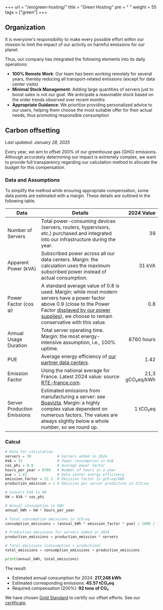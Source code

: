 +++
url = "/en/green-hosting/"
title = "Green Hosting"
pre = "<i class='fas fa-fw fa-leaf'></i> "
weight = 55
tags = ["green"]
+++

## Organization

It is everyone's responsibility to make every possible effort within our mission to limit the impact of our activity on harmful emissions for our planet.

Thus, our company has integrated the following elements into its daily operations:

  * **100% Remote Work**: Our team has been working remotely for several years, thereby reducing all transport-related emissions (except for data center visits)
  * **Minimal Stock Management**: Adding large quantities of servers just to boost sales is not our goal. We anticipate a reasonable   stock based on the order trends observed over recent months
  * **Appropriate Guidance**: We prioritize providing personalized advice to our users, helping them choose the most suitable offer for their actual needs, thus promoting responsible consumption

## Carbon offsetting

_Last updated: January 28, 2025_

Every year, we aim to offset 200% of our greenhouse gas (GHG) emissions. Although accurately determining our impact is extremely complex, we want to provide full transparency regarding our calculation method to allocate the budget for this compensation.

### Data and Assumptions

To simplify the method while ensuring appropriate compensation, some data points are estimated with a margin. These details are outlined in the following table.

| Data | Details | 2024 Value |
|--------|---------|------------:|
| Number of Servers | Total power-consuming devices (servers, routers, hypervisors, etc.) purchased and integrated into our infrastructure during the year. | 39 |
| Apparent Power (kVA) | Subscribed power across all our data centers. Margin: the calculation uses the maximum subscribed power instead of actual consumption. | 31 kVA |
| Power Factor (cos φ) | A standard average value of 0.8 is used. Margin: while most modern servers have a power factor above 0.9 (close to the Power Factor [displayed by our power supplies](https://store.supermicro.com/us_en/pub/media/wysiwyg/productspecs/PWS-606P-1R/PWS-606P-1R_quick_spec.pdf)), we choose to remain conservative with this value. | 0.8 |
| Annual Usage Duration | Total server operating time. Margin: the most energy-intensive assumption, i.e., 100% uptime. | 8760 hours |
|PUE|Average energy efficiency of [our partner data centers](https://sustainability.equinix.com/environment/operational-sustainability/).|1.42|
| Emission Factor | Using the national average for France. Latest 2024 value: source [RTE-france.com](https://www.rte-france.com/actualites/production-electricite-francaise-atteint-plus-haut-niveau-depuis-5-ans). | 21,3 gCO₂eq/kWh |
| Server Production Emissions | Estimated emissions from manufacturing a server: see [Boavizta](https://boavizta.org/blog/empreinte-de-la-fabrication-d-un-serveur). Margin: a highly complex value dependent on numerous factors. The values are always slightly below a whole number, so we round up. | 1 tCO₂eq |

### Calcul

```python
# Data for calculation
servers = 39            # Servers added in 2024
kVA = 31                # Power consumption in kVA
cos_phi = 0.8           # Average power factor
hours_per_year = 8760   # Number of hours in a year
pue = 1.42              # Data center energy efficiency
emission_factor = 21.3  # Emission factor in gCO₂eq/kWh
production_emission = 1 # Emission per server production in tCO₂eq

# Convert kVA to kW
kW = kVA * cos_phi

# Annual consumption in kWh
annual_kWh = kW * hours_per_year

# Total consumption emissions in tCO₂eq
consumption_emissions = (annual_kWh * emission_factor * pue) / 1000 / 1000  # Convert g to tonnes

# Production emissions for servers added in 2024
production_emissions = production_emission * servers

# Total emissions (consumption + production)
total_emissions = consumption_emissions + production_emissions

print(annual_kWh, total_emissions)
```

The result:

  * Estimated annual consumption for 2024: **217,248 kWh**
  * Estimated corresponding emissions: **45.57 tCO₂eq**
  * Required compensation (200%): **92 tons of CO₂**

We have chosen [Gold Standard](https://www.goldstandard.org/) to certify our offset efforts.
See our [certificate](https://files.alwaysdata.com/certifications/2025_GOLDSTANDARD_CERTIFICATE.zip).
